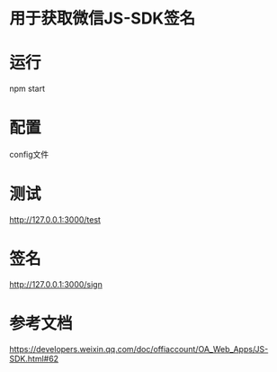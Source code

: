 # 用于获取微信JS-SDK签名

# 运行
npm start


# 配置

config文件

# 测试

http://127.0.0.1:3000/test

# 签名

http://127.0.0.1:3000/sign


# 参考文档

https://developers.weixin.qq.com/doc/offiaccount/OA_Web_Apps/JS-SDK.html#62